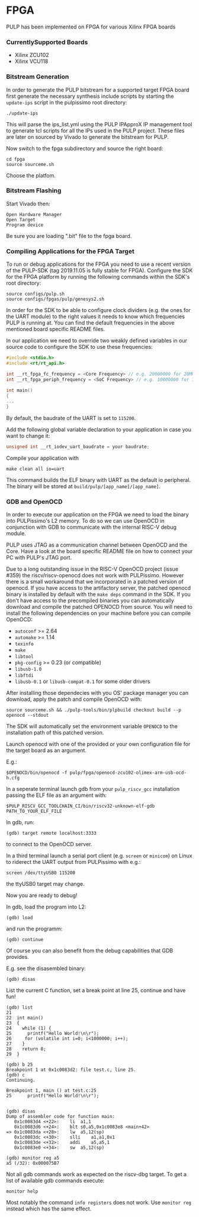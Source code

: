 # FPGA

PULP has been implemented on FPGA for various Xilinx FPGA boards


### CurrentlySupported Boards

* Xilinx ZCU102
* Xilinx VCU118

### Bitstream Generation
In order to generate the PULP bitstream for a supported target FPGA board
first generate the necessary synthesis include scripts by starting the
`update-ips` script in the pulpissimo root directory:

```Shell
./update-ips
```
This will parse the ips_list.yml using the PULP IPApproX IP management tool to
generate tcl scripts for all the IPs used in the PULP project. These files
are later on sourced by Vivado to generate the bitstream for PULP.

Now switch to the fpga subdirectory and source the right board:

```Shell
cd fpga
source sourceme.sh
```
Choose the platfom.

### Bitstream Flashing
Start Vivado then:

```
Open Hardware Manager
Open Target
Program device
```
Be sure you are loading ".bit" file to the fpga board.

### Compiling Applications for the FPGA Target
To run or debug applications for the FPGA you need to use a recent version of
the PULP-SDK (tag 2019.11.05 is fully stable for FPGA). Configure the SDK for the FPGA
platform by running the following commands within the SDK's root directory:

```Shell
source configs/pulp.sh
source configs/fpgas/pulp/genesys2.sh
```

In order for the SDK to be able to configure clock dividers (e.g. the ones for
the UART module) to the right values it needs to know which frequencies
PULP is running at. You can find the default frequencies in the above
mentioned board specific README files.

In our application we need to override two weakly defined variables in our
source code to configure the SDK to use these frequencies:
```C
#include <stdio.h>
#include <rt/rt_api.h>

int __rt_fpga_fc_frequency = <Core Frequency> // e.g. 20000000 for 20MHz;
int __rt_fpga_periph_frequency = <SoC Frequency> // e.g. 10000000 for 10MHz;

int main()
{
...
}
```

By default, the baudrate of the UART is set to `115200`.

Add the following global variable declaration to your application in case
you want to change it:

```C
unsigned int __rt_iodev_uart_baudrate = your baudrate;
```

Compile your application with

```Shell
make clean all io=uart
```
This command builds the ELF binary with UART as the default io peripheral.
The binary will be stored at `build/pulp/[app_name]/[app_name]`.

### GDB and OpenOCD
In order to execute our application on the FPGA we need to load the binary into
PULPissimo's L2 memory. To do so we can use OpenOCD in conjunction with GDB to
communicate with the internal RISC-V debug module.

PULP uses JTAG as a communication channel between OpenOCD and the Core.
Have a look at the board specific README file on how to connect your PC with
PULP's JTAG port.

Due to a long outstanding issue in the RISC-V OpenOCD project (issue #359) the
riscv/riscv-openocd does not work with PULPissimo. However there is a small
workaround that we incorporated in a patched version of openocd. If you have
access to the artifactory server, the patched openocd binary is installed by
default with the `make deps` command in the SDK. If you don't have access to the
precompiled binaries you can automatically download and compile the patched
OPENOCD from source. You will need to install the following dependencies on your
machine before you can compile OpenOCD:

- `autoconf` >= 2.64
- `automake` >= 1.14
- `texinfo`
- `make`
- `libtool`
- `pkg-config` >= 0.23 (or compatible)
- `libusb-1.0`
- `libftdi`
- `libusb-0.1` or `libusb-compat-0.1` for some older drivers

After installing those dependecies with you OS' package manager you can
download, apply the patch and compile OpenOCD with:

```Shell
source sourceme.sh && ./pulp-tools/bin/plpbuild checkout build --p openocd --stdout
```

The SDK will automatically set the environment variable `OPENOCD` to the
installation path of this patched version.

Launch openocd with one of the provided or your own configuration file for the
target board as an argument.

E.g.:

```Shell
$OPENOCD/bin/openocd -f pulp/fpga/openocd-zcu102-olimex-arm-usb-ocd-h.cfg
```
In a seperate terminal launch gdb from your `pulp_riscv_gcc` installation passing
the ELF file as an argument with:

`$PULP_RISCV_GCC_TOOLCHAIN_CI/bin/riscv32-unknown-elf-gdb  PATH_TO_YOUR_ELF_FILE`

In gdb, run:

```
(gdb) target remote localhost:3333
```

to connect to the OpenOCD server.

In a third terminal launch a serial port client (e.g. `screen` or `minicom`) on
Linux to riderect the UART output from PULPissimo with e.g.:

```Shell
screen /dev/ttyUSB0 115200
```

the ttyUSB0 target may change.

Now you are ready to debug!

In gdb, load the program into L2:

```
(gdb) load
```
and run the programm:

```
(gdb) continue
```
Of course you can also benefit from the debug capabilities that GDB provides.

E.g. see the disasembled binary:
```
(gdb) disas
```
List the current C function, set a break point at line 25, continue and have fun!

```
(gdb) list
21
22  int main()
23  {
24    while (1) {
25      printf("Hello World!\n\r");
26     for (volatile int i=0; i<1000000; i++);
27    }
28    return 0;
29  }

(gdb) b 25
Breakpoint 1 at 0x1c0083d2: file test.c, line 25.
(gdb) c
Continuing.

Breakpoint 1, main () at test.c:25
25      printf("Hello World!\n\r");


(gdb) disas
Dump of assembler code for function main:
   0x1c0083d4 <+22>:    li  a1,1
   0x1c0083d6 <+24>:    blt s0,a5,0x1c0083e8 <main+42>
=> 0x1c0083da <+28>:    lw  a5,12(sp)
   0x1c0083dc <+30>:    slli    a1,a1,0x1
   0x1c0083de <+32>:    addi    a5,a5,1
   0x1c0083e0 <+34>:    sw  a5,12(sp)

(gdb) monitor reg a5
a5 (/32): 0x000075B7

```
Not all gdb commands work as expected on the riscv-dbg target.
To get a list of available gdb commands execute:
```
monitor help
```

Most notably the command `info registers` does not work. Use `monitor reg`
instead which has the same effect.

